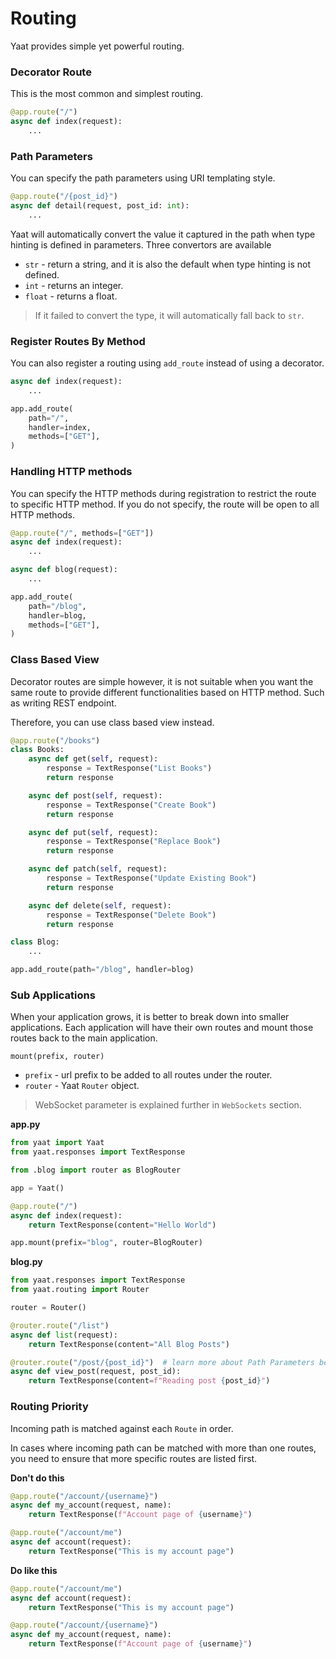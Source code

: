 # Routing

Yaat provides simple yet powerful routing.

### Decorator Route

This is the most common and simplest routing.

```python
@app.route("/")
async def index(request):
    ...
```

### Path Parameters

You can specify the path parameters using URI templating style.

```python
@app.route("/{post_id}")
async def detail(request, post_id: int):
    ...
```

Yaat will automatically convert the value it captured in the path when type hinting is defined in parameters. Three convertors are available
- `str` - return a string, and it is also the default when type hinting is not defined.
- `int` - returns an integer.
- `float` - returns a float.

> If it failed to convert the type, it will automatically fall back to `str`.


### Register Routes By Method

You can also register a routing using `add_route` instead of using a decorator.

```python
async def index(request):
    ...

app.add_route(
    path="/",
    handler=index,
    methods=["GET"],
)
```

### Handling HTTP methods

You can specify the HTTP methods during registration to restrict the route to specific HTTP method.
If you do not specify, the route will be open to all HTTP methods.

```python
@app.route("/", methods=["GET"])
async def index(request):
    ...

async def blog(request):
    ...

app.add_route(
    path="/blog",
    handler=blog,
    methods=["GET"],
)
```

### Class Based View

Decorator routes are simple however, it is not suitable when you want the same route to provide different functionalities based
on HTTP method. Such as writing REST endpoint.

Therefore, you can use class based view instead.

```python
@app.route("/books")
class Books:
    async def get(self, request):
        response = TextResponse("List Books")
        return response

    async def post(self, request):
        response = TextResponse("Create Book")
        return response

    async def put(self, request):
        response = TextResponse("Replace Book")
        return response

    async def patch(self, request):
        response = TextResponse("Update Existing Book")
        return response

    async def delete(self, request):
        response = TextResponse("Delete Book")
        return response

class Blog:
    ...

app.add_route(path="/blog", handler=blog)
```

### Sub Applications

When your application grows, it is better to break down into smaller applications. Each application will have their own routes
and mount those routes back to the main application.

`mount(prefix, router)`

- `prefix` - url prefix to be added to all routes under the router.
- `router` - Yaat `Router` object.

> WebSocket parameter is explained further in `WebSockets` section.  

**app.py**
```python
from yaat import Yaat
from yaat.responses import TextResponse

from .blog import router as BlogRouter

app = Yaat()

@app.route("/")
async def index(request):
    return TextResponse(content="Hello World")

app.mount(prefix="blog", router=BlogRouter)
```

**blog.py**
```python
from yaat.responses import TextResponse
from yaat.routing import Router

router = Router()

@router.route("/list")
async def list(request):
    return TextResponse(content="All Blog Posts")

@router.route("/post/{post_id}")  # learn more about Path Parameters below
async def view_post(request, post_id):
    return TextResponse(content=f"Reading post {post_id}")
```

### Routing Priority

Incoming path is matched against each `Route` in order.

In cases where incoming path can be matched with more than one routes, you need to ensure that more specific routes are listed first.

**Don't do this**
```python
@app.route("/account/{username}")
async def my_account(request, name):
    return TextResponse(f"Account page of {username}")

@app.route("/account/me")
async def account(request):
    return TextResponse("This is my account page")
```

**Do like this**
```python
@app.route("/account/me")
async def account(request):
    return TextResponse("This is my account page")

@app.route("/account/{username}")
async def my_account(request, name):
    return TextResponse(f"Account page of {username}")
```
